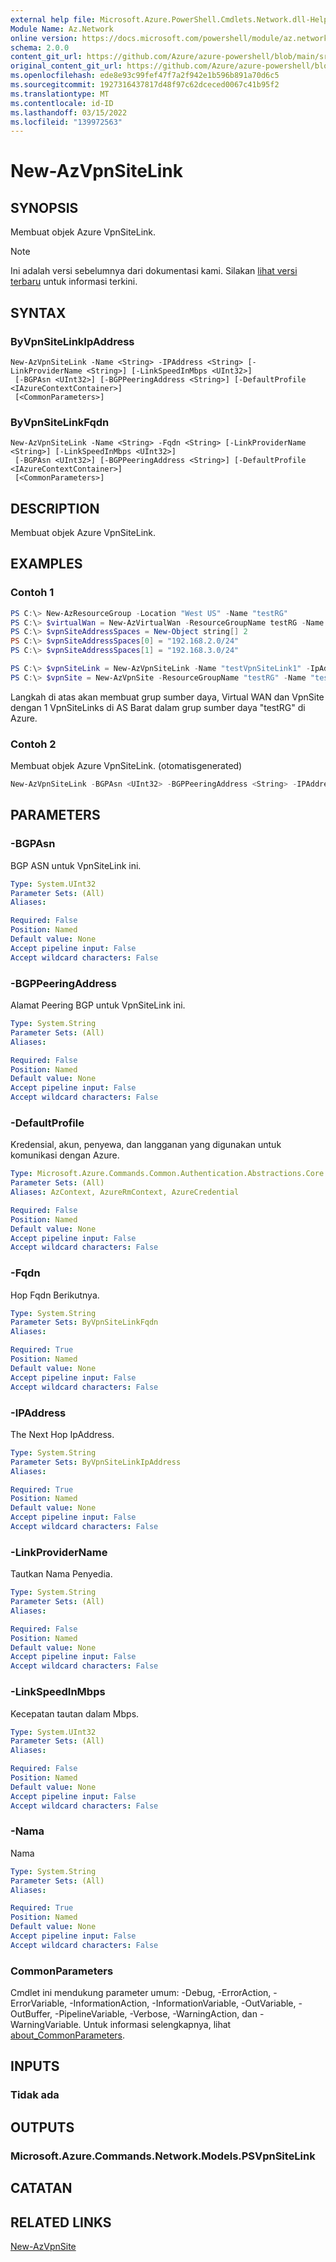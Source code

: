 ```yaml
---
external help file: Microsoft.Azure.PowerShell.Cmdlets.Network.dll-Help.xml
Module Name: Az.Network
online version: https://docs.microsoft.com/powershell/module/az.network/new-azvpnsitelink
schema: 2.0.0
content_git_url: https://github.com/Azure/azure-powershell/blob/main/src/Network/Network/help/New-AzVpnSiteLink.md
original_content_git_url: https://github.com/Azure/azure-powershell/blob/main/src/Network/Network/help/New-AzVpnSiteLink.md
ms.openlocfilehash: ede8e93c99fef47f7a2f942e1b596b891a70d6c5
ms.sourcegitcommit: 1927316437817d48f97c62dceced0067c41b95f2
ms.translationtype: MT
ms.contentlocale: id-ID
ms.lasthandoff: 03/15/2022
ms.locfileid: "139972563"
---
```

# New-AzVpnSiteLink

## SYNOPSIS
Membuat objek Azure VpnSiteLink.

> [!NOTE]
>Ini adalah versi sebelumnya dari dokumentasi kami. Silakan [lihat versi terbaru](/powershell/module/az.network/new-azvpnsitelink) untuk informasi terkini.

## SYNTAX

### ByVpnSiteLinkIpAddress
```
New-AzVpnSiteLink -Name <String> -IPAddress <String> [-LinkProviderName <String>] [-LinkSpeedInMbps <UInt32>]
 [-BGPAsn <UInt32>] [-BGPPeeringAddress <String>] [-DefaultProfile <IAzureContextContainer>]
 [<CommonParameters>]
```

### ByVpnSiteLinkFqdn
```
New-AzVpnSiteLink -Name <String> -Fqdn <String> [-LinkProviderName <String>] [-LinkSpeedInMbps <UInt32>]
 [-BGPAsn <UInt32>] [-BGPPeeringAddress <String>] [-DefaultProfile <IAzureContextContainer>]
 [<CommonParameters>]
```

## DESCRIPTION
Membuat objek Azure VpnSiteLink.

## EXAMPLES

### Contoh 1
```powershell
PS C:\> New-AzResourceGroup -Location "West US" -Name "testRG"
PS C:\> $virtualWan = New-AzVirtualWan -ResourceGroupName testRG -Name myVirtualWAN -Location "West US"
PS C:\> $vpnSiteAddressSpaces = New-Object string[] 2
PS C:\> $vpnSiteAddressSpaces[0] = "192.168.2.0/24"
PS C:\> $vpnSiteAddressSpaces[1] = "192.168.3.0/24"

PS C:\> $vpnSiteLink = New-AzVpnSiteLink -Name "testVpnSiteLink1" -IpAddress "15.25.35.45" -LinkProviderName "SomeTelecomProvider" -LinkSpeedInMbps "10"
PS C:\> $vpnSite = New-AzVpnSite -ResourceGroupName "testRG" -Name "testVpnSite" -Location "West US" -VirtualWan $virtualWan -AddressSpace $vpnSiteAddressSpaces -DeviceModel "SomeDevice" -DeviceVendor "SomeDeviceVendor" -VpnSiteLink @($vpnSiteLink)
```

Langkah di atas akan membuat grup sumber daya, Virtual WAN dan VpnSite dengan 1 VpnSiteLinks di AS Barat dalam grup sumber daya "testRG" di Azure.

### Contoh 2

Membuat objek Azure VpnSiteLink. (otomatisgenerated)

<!-- Aladdin Generated Example -->
```powershell
New-AzVpnSiteLink -BGPAsn <UInt32> -BGPPeeringAddress <String> -IPAddress '15.25.35.45' -LinkProviderName 'SomeTelecomProvider' -LinkSpeedInMbps '10' -Name 'testVpnSiteLink1'
```

## PARAMETERS

### -BGPAsn
BGP ASN untuk VpnSiteLink ini.

```yaml
Type: System.UInt32
Parameter Sets: (All)
Aliases:

Required: False
Position: Named
Default value: None
Accept pipeline input: False
Accept wildcard characters: False
```

### -BGPPeeringAddress
Alamat Peering BGP untuk VpnSiteLink ini.

```yaml
Type: System.String
Parameter Sets: (All)
Aliases:

Required: False
Position: Named
Default value: None
Accept pipeline input: False
Accept wildcard characters: False
```

### -DefaultProfile
Kredensial, akun, penyewa, dan langganan yang digunakan untuk komunikasi dengan Azure.

```yaml
Type: Microsoft.Azure.Commands.Common.Authentication.Abstractions.Core.IAzureContextContainer
Parameter Sets: (All)
Aliases: AzContext, AzureRmContext, AzureCredential

Required: False
Position: Named
Default value: None
Accept pipeline input: False
Accept wildcard characters: False
```

### -Fqdn
Hop Fqdn Berikutnya.

```yaml
Type: System.String
Parameter Sets: ByVpnSiteLinkFqdn
Aliases:

Required: True
Position: Named
Default value: None
Accept pipeline input: False
Accept wildcard characters: False
```

### -IPAddress
The Next Hop IpAddress.

```yaml
Type: System.String
Parameter Sets: ByVpnSiteLinkIpAddress
Aliases:

Required: True
Position: Named
Default value: None
Accept pipeline input: False
Accept wildcard characters: False
```

### -LinkProviderName
Tautkan Nama Penyedia.

```yaml
Type: System.String
Parameter Sets: (All)
Aliases:

Required: False
Position: Named
Default value: None
Accept pipeline input: False
Accept wildcard characters: False
```

### -LinkSpeedInMbps
Kecepatan tautan dalam Mbps.

```yaml
Type: System.UInt32
Parameter Sets: (All)
Aliases:

Required: False
Position: Named
Default value: None
Accept pipeline input: False
Accept wildcard characters: False
```

### -Nama
Nama

```yaml
Type: System.String
Parameter Sets: (All)
Aliases:

Required: True
Position: Named
Default value: None
Accept pipeline input: False
Accept wildcard characters: False
```

### CommonParameters
Cmdlet ini mendukung parameter umum: -Debug, -ErrorAction, -ErrorVariable, -InformationAction, -InformationVariable, -OutVariable, -OutBuffer, -PipelineVariable, -Verbose, -WarningAction, dan -WarningVariable. Untuk informasi selengkapnya, lihat [about_CommonParameters](http://go.microsoft.com/fwlink/?LinkID=113216).

## INPUTS

### Tidak ada

## OUTPUTS

### Microsoft.Azure.Commands.Network.Models.PSVpnSiteLink

## CATATAN

## RELATED LINKS

[New-AzVpnSite](./New-AzVpnSite.md)
